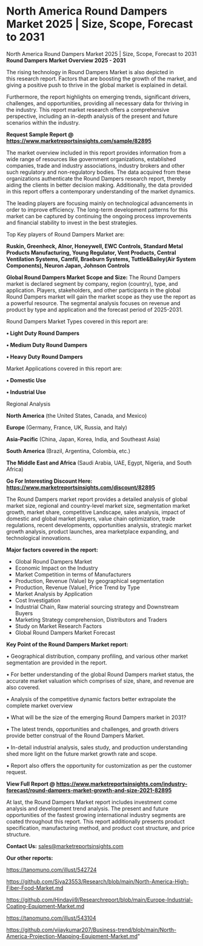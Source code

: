 # North America Round Dampers Market 2025 | Size, Scope, Forecast to 2031
North America Round Dampers Market 2025 | Size, Scope, Forecast to 2031
<Strong> Round Dampers Market Overview 2025 - 2031</strong>

The rising technology in Round Dampers Market is also depicted in this research report. Factors that are boosting the growth of the market, and giving a positive push to thrive in the global market is explained in detail.

Furthermore, the report highlights on emerging trends, significant drivers, challenges, and opportunities, providing all necessary data for thriving in the industry. This report market research offers a comprehensive perspective, including an in-depth analysis of the present and future scenarios within the industry.

<strong>Request Sample Report @ <a href=https://www.marketreportsinsights.com/sample/82895>https://www.marketreportsinsights.com/sample/82895</a></strong>

The market overview included in this report provides information from a wide range of resources like government organizations, established companies, trade and industry associations, industry brokers and other such regulatory and non-regulatory bodies. The data acquired from these organizations authenticate the Round Dampers research report, thereby aiding the clients in better decision making. Additionally, the data provided in this report offers a contemporary understanding of the market dynamics.

The leading players are focusing mainly on technological advancements in order to improve efficiency. The long-term development patterns for this market can be captured by continuing the ongoing process improvements and financial stability to invest in the best strategies.

Top Key players of Round Dampers Market are:

<strong>Ruskin, Greenheck, Alnor, Honeywell, EWC Controls, Standard Metal Products Manufacturing, Young Regulator, Vent Products, Central Ventilation Systems, Camfil, Braeburn Systems, Tuttle&Bailey(Air System Components), Neuron Japan, Johnson Controls</strong>

<strong><b>Global Round Dampers Market Scope and Size:</b></strong>
The Round Dampers market is declared segment by company, region (country), type, and application. Players, stakeholders, and other participants in the global Round Dampers market will gain the market scope as they use the report as a powerful resource. The segmental analysis focuses on revenue and product by type and application and the forecast period of 2025-2031.

Round Dampers Market Types covered in this report are:

<strong>• Light Duty Round Dampers

• Medium Duty Round Dampers

• Heavy Duty Round Dampers</strong>

Market Applications covered in this report are:

<strong>• Domestic Use

• Industrial Use</strong> 

Regional Analysis

<strong>North America</strong> (the United States, Canada, and Mexico)

<strong>Europe</strong> (Germany, France, UK, Russia, and Italy)

<strong>Asia-Pacific</strong> (China, Japan, Korea, India, and Southeast Asia)

<strong>South America</strong> (Brazil, Argentina, Colombia, etc.)

<strong>The Middle East and Africa</strong> (Saudi Arabia, UAE, Egypt, Nigeria, and South Africa)

<strong>Go For Interesting Discount Here: <a href=https://www.marketreportsinsights.com/discount/82895>https://www.marketreportsinsights.com/discount/82895</a></strong>

The Round Dampers market report provides a detailed analysis of global market size, regional and country-level market size, segmentation market growth, market share, competitive Landscape, sales analysis, impact of domestic and global market players, value chain optimization, trade regulations, recent developments, opportunities analysis, strategic market growth analysis, product launches, area marketplace expanding, and technological innovations.

<strong><b>Major factors covered in the report:</b></strong>
<ul>
  <li>Global Round Dampers Market </li>
  <li>Economic Impact on the Industry</li>
  <li>Market Competition in terms of Manufacturers</li>
  <li>Production, Revenue (Value) by geographical segmentation</li>
  <li>Production, Revenue (Value), Price Trend by Type</li>
  <li>Market Analysis by Application</li>
  <li>Cost Investigation</li>
  <li>Industrial Chain, Raw material sourcing strategy and Downstream Buyers</li>
  <li>Marketing Strategy comprehension, Distributors and Traders</li>
  <li>Study on Market Research Factors</li>
  <li>Global Round Dampers Market Forecast</li>
</ul>

<strong><b>Key Point of the Round Dampers Market report:</b></strong>

• Geographical distribution, company profiling, and various other market segmentation are provided in the report.

• For better understanding of the global Round Dampers market status, the accurate market valuation which comprises of size, share, and revenue are also covered.

• Analysis of the competitive dynamic factors better extrapolate the complete market overview

• What will be the size of the emerging Round Dampers market in 2031?

• The latest trends, opportunities and challenges, and growth drivers provide better construal of the Round Dampers Market.

• In-detail industrial analysis, sales study, and production understanding shed more light on the future market growth rate and scope.

• Report also offers the opportunity for customization as per the customer request.

<strong><b>View Full Report @ <a href=https://www.marketreportsinsights.com/industry-forecast/round-dampers-market-growth-and-size-2021-82895>https://www.marketreportsinsights.com/industry-forecast/round-dampers-market-growth-and-size-2021-82895</a></b></strong>


At last, the Round Dampers Market report includes investment come analysis and development trend analysis. The present and future opportunities of the fastest growing international industry segments are coated throughout this report. This report additionally presents product specification, manufacturing method, and product cost structure, and price structure.

<strong>Contact Us:</strong>
sales@marketreportsinsights.com

<strong>Our other reports:</strong>

<a href=https://tanomuno.com/illust/542724>https://tanomuno.com/illust/542724</a>

<a href=https://github.com/Siya23553/Research/blob/main/North-America-High-Fiber-Food-Market.md>https://github.com/Siya23553/Research/blob/main/North-America-High-Fiber-Food-Market.md</a>

<a href=https://github.com/Hindavii9/Researchreport/blob/main/Europe-Industrial-Coating-Equipment-Market.md>https://github.com/Hindavii9/Researchreport/blob/main/Europe-Industrial-Coating-Equipment-Market.md</a>

<a href=https://tanomuno.com/illust/543104>https://tanomuno.com/illust/543104</a>

<a href=https://github.com/vijaykumar207/Business-trend/blob/main/North-America-Projection-Mapping-Equipment-Market.md>https://github.com/vijaykumar207/Business-trend/blob/main/North-America-Projection-Mapping-Equipment-Market.md</a>"
